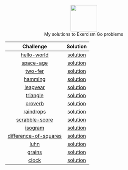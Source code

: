 <p align="center">
    <a href="https://exercism.io/profiles/rockey5520">
        <img height=85 src="https://res.cloudinary.com/rockey5520/image/upload/v1586521426/logos/exercism_dbgpbe.svg">
    </a>
    <br>My solutions to Exercism Go problems
</p>

<center>

|                          Challenge                           |                           Solution                           |
| :----------------------------------------------------------: | :----------------------------------------------------------: |
| [hello-world](https://github.com/rockey5520/exercism-go/blob/master/Hello-World/README.md) | [solution](https://github.com/rockey5520/exercism-go/blob/master/Hello-World/hello_world.go) |
| [space-age](https://github.com/rockey5520/exercism-go/blob/master/space-age/README.md) | [solution](https://github.com/rockey5520/exercism-go/blob/master/space-age/space_age.go) |
| [two-fer](https://github.com/rockey5520/exercism-go/blob/master/two-fer/README.md) | [solution](https://github.com/rockey5520/exercism-go/blob/master/two-fer/two_fer.go) |
| [hamming](https://github.com/rockey5520/exercism-go/blob/master/hamming/README.md) | [solution](https://github.com/rockey5520/exercism-go/blob/master/hamming/hamming.go) |
| [leapyear](https://github.com/rockey5520/exercism-go/blob/master/leap/README.md) | [solution](https://github.com/rockey5520/exercism-go/blob/master/leap/leap.go) |
| [triangle](https://github.com/rockey5520/exercism-go/blob/master/README.md) | [solution](https://github.com/rockey5520/exercism-go/blob/master/triangle/triangle.go) |
| [proverb](https://github.com/rockey5520/exercism-go/blob/master/proverb/README.md) | [solution](https://github.com/rockey5520/exercism-go/blob/master/proverb/proverb.go) |
| [raindrops](https://github.com/rockey5520/exercism-go/blob/master/raindrops/README.md) | [solution](https://github.com/rockey5520/exercism-go/blob/master/raindrops/raindrops.go) |
| [scrabble-score](https://github.com/rockey5520/exercism-go/blob/master/scrabble-score/README.md) | [solution](https://github.com/rockey5520/exercism-go/blob/master/scrabble-score/scrabble_score.go) |
| [isogram](https://exercism.io/my/solutions/a6b201c8e7944c5b8f091a78153a3e18) | [solution](https://github.com/rockey5520/exercism-go/blob/master/isogram/isogram.go) |
| [difference-of-squares](https://exercism.io/my/solutions/dbd5908f69f542748d9a971487098287) | [solution](https://github.com/rockey5520/exercism-go/blob/master/difference-of-squares/difference_of_squares.go) |
| [luhn](https://exercism.io/my/solutions/093e0a0e3a9641599f9019e705b1f568) | [solution](https://github.com/rockey5520/exercism-go/blob/master/luhn/luhn.go) |
| [grains](https://exercism.io/my/solutions/e7fc505e6acc45bdbb5b06c8b6ebb088) | [solution](https://github.com/rockey5520/exercism-go/blob/master/grains/grains.go) |
| [clock](https://exercism.io/my/solutions/166a5f35a1394b4e9adbd68c53eb0978) | [solution](https://github.com/rockey5520/exercism-go/blob/master/clock/clock.go) |

